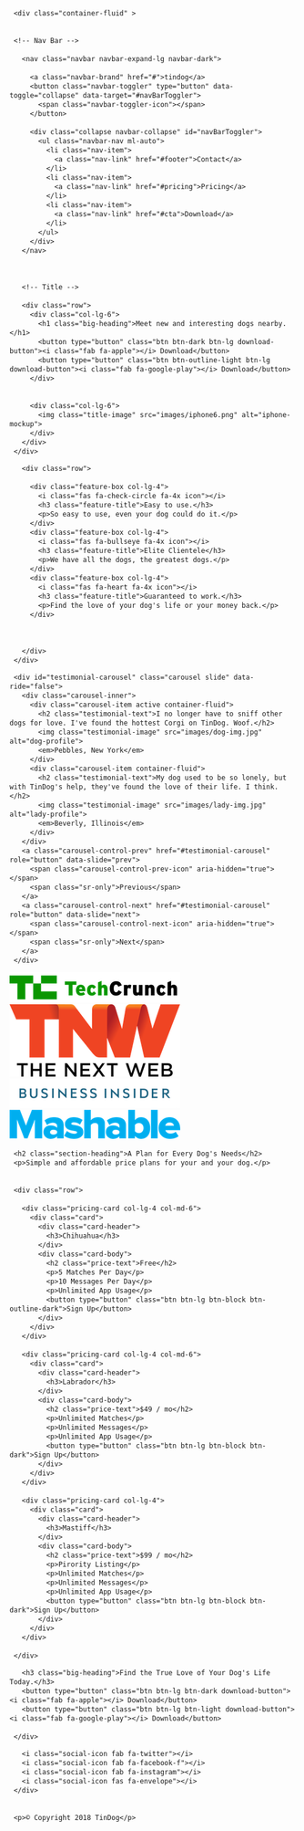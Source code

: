  <!DOCTYPE html>
 <html>

 <head>
   <meta charset="utf-8">
   <title>TinDog</title>

   <link rel="preconnect" href="https://fonts.gstatic.com">
   <link href="https://fonts.googleapis.com/css2?family=Montserrat:wght@100;300;400;500;900&family=Ubuntu:wght@300;400;700&display=swap" rel="stylesheet">


   <link rel="stylesheet" href="https://maxcdn.bootstrapcdn.com/bootstrap/4.0.0/css/bootstrap.min.css">
   <link rel="stylesheet" href="css/styles.css">

   <script src="https://kit.fontawesome.com/a763f0788e.js" crossorigin="anonymous"></script>

   <script src="https://code.jquery.com/jquery-3.2.1.slim.min.js" integrity="sha384-KJ3o2DKtIkvYIK3UENzmM7KCkRr/rE9/Qpg6aAZGJwFDMVNA/GpGFF93hXpG5KkN" crossorigin="anonymous"></script>
   <script src="https://cdnjs.cloudflare.com/ajax/libs/popper.js/1.12.9/umd/popper.min.js" integrity="sha384-ApNbgh9B+Y1QKtv3Rn7W3mgPxhU9K/ScQsAP7hUibX39j7fakFPskvXusvfa0b4Q" crossorigin="anonymous"></script>
   <script src="https://maxcdn.bootstrapcdn.com/bootstrap/4.0.0/js/bootstrap.min.js" integrity="sha384-JZR6Spejh4U02d8jOt6vLEHfe/JQGiRRSQQxSfFWpi1MquVdAyjUar5+76PVCmYl" crossorigin="anonymous"></script>
   <!-- try this later - newer bootstrap uncomment the line below and comment out the above 4 lines
  <link href="https://cdn.jsdelivr.net/npm/bootstrap@5.0.0-beta2/dist/css/bootstrap.min.css" rel="stylesheet" integrity="sha384-BmbxuPwQa2lc/FVzBcNJ7UAyJxM6wuqIj61tLrc4wSX0szH/Ev+nYRRuWlolflfl" crossorigin="anonymous">
  <script src="https://cdn.jsdelivr.net/npm/@popperjs/core@2.6.0/dist/umd/popper.min.js" integrity="sha384-KsvD1yqQ1/1+IA7gi3P0tyJcT3vR+NdBTt13hSJ2lnve8agRGXTTyNaBYmCR/Nwi" crossorigin="anonymous"></script>
  <script src="https://cdn.jsdelivr.net/npm/bootstrap@5.0.0-beta2/dist/js/bootstrap.min.js" integrity="sha384-nsg8ua9HAw1y0W1btsyWgBklPnCUAFLuTMS2G72MMONqmOymq585AcH49TLBQObG" crossorigin="anonymous"></script>
-->

 </head>

 <body>

   <section class="colored-section" id="title">

     <div class="container-fluid" >


     <!-- Nav Bar -->

       <nav class="navbar navbar-expand-lg navbar-dark">

         <a class="navbar-brand" href="#">tindog</a>
         <button class="navbar-toggler" type="button" data-toggle="collapse" data-target="#navBarToggler">
           <span class="navbar-toggler-icon"></span>
         </button>

         <div class="collapse navbar-collapse" id="navBarToggler">
           <ul class="navbar-nav ml-auto">
             <li class="nav-item">
               <a class="nav-link" href="#footer">Contact</a>
             </li>
             <li class="nav-item">
               <a class="nav-link" href="#pricing">Pricing</a>
             </li>
             <li class="nav-item">
               <a class="nav-link" href="#cta">Download</a>
             </li>
           </ul>
         </div>
       </nav>



       <!-- Title -->

       <div class="row">
         <div class="col-lg-6">
           <h1 class="big-heading">Meet new and interesting dogs nearby.</h1>
           <button type="button" class="btn btn-dark btn-lg download-button"><i class="fab fa-apple"></i> Download</button>
           <button type="button" class="btn btn-outline-light btn-lg download-button"><i class="fab fa-google-play"></i> Download</button>
         </div>


         <div class="col-lg-6">
           <img class="title-image" src="images/iphone6.png" alt="iphone-mockup">
         </div>
       </div>
     </div>
   </section>


   <!-- Features -->

   <section class="white-section" id="features">
     <div class="container-fluid">

       <div class="row">

         <div class="feature-box col-lg-4">
           <i class="fas fa-check-circle fa-4x icon"></i>
           <h3 class="feature-title">Easy to use.</h3>
           <p>So easy to use, even your dog could do it.</p>
         </div>
         <div class="feature-box col-lg-4">
           <i class="fas fa-bullseye fa-4x icon"></i>
           <h3 class="feature-title">Elite Clientele</h3>
           <p>We have all the dogs, the greatest dogs.</p>
         </div>
         <div class="feature-box col-lg-4">
           <i class="fas fa-heart fa-4x icon"></i>
           <h3 class="feature-title">Guaranteed to work.</h3>
           <p>Find the love of your dog's life or your money back.</p>
         </div>



       </div>
     </div>
   </section>


   <!-- Testimonials -->

   <section class="colored-section" id="testimonials">

     <div id="testimonial-carousel" class="carousel slide" data-ride="false">
       <div class="carousel-inner">
         <div class="carousel-item active container-fluid">
           <h2 class="testimonial-text">I no longer have to sniff other dogs for love. I've found the hottest Corgi on TinDog. Woof.</h2>
           <img class="testimonial-image" src="images/dog-img.jpg" alt="dog-profile">
           <em>Pebbles, New York</em>
         </div>
         <div class="carousel-item container-fluid">
           <h2 class="testimonial-text">My dog used to be so lonely, but with TinDog's help, they've found the love of their life. I think.</h2>
           <img class="testimonial-image" src="images/lady-img.jpg" alt="lady-profile">
           <em>Beverly, Illinois</em>
         </div>
       </div>
       <a class="carousel-control-prev" href="#testimonial-carousel" role="button" data-slide="prev">
         <span class="carousel-control-prev-icon" aria-hidden="true"></span>
         <span class="sr-only">Previous</span>
       </a>
       <a class="carousel-control-next" href="#testimonial-carousel" role="button" data-slide="next">
         <span class="carousel-control-next-icon" aria-hidden="true"></span>
         <span class="sr-only">Next</span>
       </a>
     </div>





   </section>


   <!-- Press -->

   <section class="colored-section" id="press">
     <img class="press-logo" src="images/TechCrunch.png" alt="tc-logo">
     <img class="press-logo" src="images/tnw.png" alt="tnw-logo">
     <img class="press-logo" src="images/bizinsider.png" alt="biz-insider-logo">
     <img class="press-logo" src="images/mashable.png" alt="mashable-logo">

   </section>


   <!-- Pricing -->

   <section class="white-section" id="pricing">

     <h2 class="section-heading">A Plan for Every Dog's Needs</h2>
     <p>Simple and affordable price plans for your and your dog.</p>


     <div class="row">

       <div class="pricing-card col-lg-4 col-md-6">
         <div class="card">
           <div class="card-header">
             <h3>Chihuahua</h3>
           </div>
           <div class="card-body">
             <h2 class="price-text">Free</h2>
             <p>5 Matches Per Day</p>
             <p>10 Messages Per Day</p>
             <p>Unlimited App Usage</p>
             <button type="button" class="btn btn-lg btn-block btn-outline-dark">Sign Up</button>
           </div>
         </div>
       </div>

       <div class="pricing-card col-lg-4 col-md-6">
         <div class="card">
           <div class="card-header">
             <h3>Labrador</h3>
           </div>
           <div class="card-body">
             <h2 class="price-text">$49 / mo</h2>
             <p>Unlimited Matches</p>
             <p>Unlimited Messages</p>
             <p>Unlimited App Usage</p>
             <button type="button" class="btn btn-lg btn-block btn-dark">Sign Up</button>
           </div>
         </div>
       </div>

       <div class="pricing-card col-lg-4">
         <div class="card">
           <div class="card-header">
             <h3>Mastiff</h3>
           </div>
           <div class="card-body">
             <h2 class="price-text">$99 / mo</h2>
             <p>Pirority Listing</p>
             <p>Unlimited Matches</p>
             <p>Unlimited Messages</p>
             <p>Unlimited App Usage</p>
             <button type="button" class="btn btn-lg btn-block btn-dark">Sign Up</button>
           </div>
         </div>
       </div>

     </div>
   </section>



   <!-- Call to Action -->

   <section class="colored-section" id="cta">
     <div class="container-fluid">

       <h3 class="big-heading">Find the True Love of Your Dog's Life Today.</h3>
       <button type="button" class="btn btn-lg btn-dark download-button"> <i class="fab fa-apple"></i> Download</button>
       <button type="button" class="btn btn-lg btn-light download-button"><i class="fab fa-google-play"></i> Download</button>

     </div>
   </section>


   <!-- Footer -->

   <footer class="white-section" id="footer">
     <div class="container-fluid">

       <i class="social-icon fab fa-twitter"></i>
       <i class="social-icon fab fa-facebook-f"></i>
       <i class="social-icon fab fa-instagram"></i>
       <i class="social-icon fas fa-envelope"></i>
     </div>


     <p>© Copyright 2018 TinDog</p>

   </footer>


 </body>

 </html>
